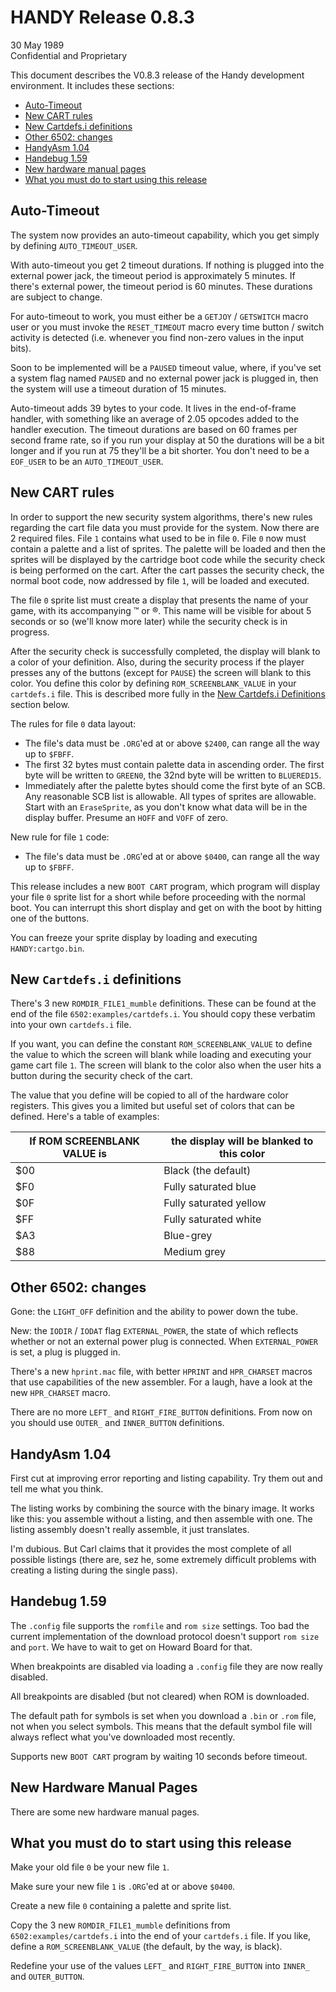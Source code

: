 # HANDY Release 0.8.3

30 May 1989  
Confidential and Proprietary

This document describes the V0.8.3 release of the Handy development environment. It includes these sections:

- [Auto-Timeout](#auto-timeout)
- [New CART rules](#new-cart-rules)
- [New Cartdefs.i definitions](#new-cartdefsi-definitions)
- [Other 6502: changes](#other-6502-changes)
- [HandyAsm 1.04](#handyasm-104)
- [Handebug 1.59](#handebug-159)
- [New hardware manual pages](#new-hardware-manual-pages)
- [What you must do to start using this release](#what-you-must-do-to-start-using-this-release)

## Auto-Timeout

The system now provides an auto-timeout capability, which you get simply by defining `AUTO_TIMEOUT_USER`.

With auto-timeout you get 2 timeout durations. If nothing is plugged into the external power jack, the timeout period is approximately 5 minutes. If there's external power, the timeout period is 60 minutes. These durations are subject to change.

For auto-timeout to work, you must either be a `GETJOY` / `GETSWITCH` macro user or you must invoke the `RESET_TIMEOUT` macro every time button / switch activity is detected (i.e. whenever you find non-zero values in the input bits).

Soon to be implemented will be a `PAUSED` timeout value, where, if you've set a system flag named `PAUSED` and no external power jack is plugged in, then the system will use a timeout duration of 15 minutes.

Auto-timeout adds 39 bytes to your code. It lives in the end-of-frame handler, with something like an average of 2.05 opcodes added to the handler execution. The timeout durations are based on 60 frames per second frame rate, so if you run your display at 50 the durations will be a bit longer and if you run at 75 they'll be a bit shorter. You don't need to be a `EOF_USER` to be an `AUTO_TIMEOUT_USER`.

## New CART rules

In order to support the new security system algorithms, there's new rules regarding the cart file data you must provide for the system. Now there are 2 required files. File `1` contains what used to be in file `0`. File `0` now must contain a palette and a list of sprites. The palette will be loaded and then the sprites will be displayed by the cartridge boot code while the security check is being performed on the cart. After the cart passes the security check, the normal boot code, now addressed by file `1`, will be loaded and executed.

The file `0` sprite list must create a display that presents the name of your game, with its accompanying ™ or ®. This name will be visible for about 5 seconds or so (we'll know more later) while the security check is in progress.

After the security check is successfully completed, the display will blank to a color of your definition. Also, during the security process if the player presses any of the buttons (except for `PAUSE`) the screen will blank to this color. You define this color by defining `ROM_SCREENBLANK_VALUE` in your `cartdefs.i` file. This is described more fully in the [New Cartdefs.i Definitions](#new-cartdefsi-definitions) section below.

The rules for file `0` data layout:

- The file's data must be `.ORG`'ed at or above `$2400`, can range all the way up to `$FBFF`.
- The first 32 bytes must contain palette data in ascending order. The first byte will be written to `GREEN0`, the 32nd byte will be written to `BLUERED15`.
- Immediately after the palette bytes should come the first byte of an SCB. Any reasonable SCB list is allowable. All types of sprites are allowable. Start with an `EraseSprite`, as you don't know what data will be in the display buffer. Presume an `HOFF` and `VOFF` of zero.

New rule for file `1` code:

- The file's data must be `.ORG`'ed at or above `$0400`, can range all the way up to `$FBFF`.

This release includes a new `BOOT CART` program, which program will display your file `0` sprite list for a short while before proceeding with the normal boot. You can interrupt this short display and get on with the boot by hitting one of the buttons.

You can freeze your sprite display by loading and executing `HANDY:cartgo.bin`.

## New `Cartdefs.i` definitions

There's 3 new `ROMDIR_FILE1_mumble` definitions. These can be found at the end of the file `6502:examples/cartdefs.i`. You should copy these verbatim into your own `cartdefs.i` file.

If you want, you can define the constant `ROM_SCREENBLANK_VALUE` to define the value to which the screen will blank while loading and executing your game cart file `1`. The screen will blank to the color also when the user hits a button during the security check of the cart.

The value that you define will be copied to all of the hardware color registers. This gives you a limited but useful set of colors that can be defined. Here's a table of examples:

|If ROM SCREENBLANK VALUE is|the display will be blanked to this color|
|---|---|
|$00|Black (the default)|
|$F0|Fully saturated blue|
|$0F|Fully saturated yellow|
|$FF|Fully saturated white|
|$A3|Blue-grey|
|$88|Medium grey|

## Other 6502: changes

Gone: the `LIGHT_OFF` definition and the ability to power down the tube.

New: the `IODIR` / `IODAT` flag `EXTERNAL_POWER`, the state of which reflects whether or not an external power plug is connected. When `EXTERNAL_POWER` is set, a plug is plugged in.

There's a new `hprint.mac` file, with better `HPRINT` and `HPR_CHARSET` macros that use capabilities of the new assembler. For a laugh, have a look at the new `HPR_CHARSET` macro.

There are no more `LEFT_` and `RIGHT_FIRE_BUTTON` definitions. From now on you should use `OUTER_` and `INNER_BUTTON` definitions.

## HandyAsm 1.04

First cut at improving error reporting and listing capability. Try them out and tell me what you think.

The listing works by combining the source with the binary image. It works like this: you assemble without a listing, and then assemble with one. The listing assembly doesn't really assemble, it just translates.

I'm dubious. But Carl claims that it provides the most complete of all possible listings (there are, sez he, some extremely difficult problems with creating a listing during the single pass).

## Handebug 1.59

The `.config` file supports the `romfile` and `rom size` settings. Too bad the current implementation of the download protocol doesn't support `rom size` and `port`. We have to wait to get on Howard Board for that.

When breakpoints are disabled via loading a `.config` file they are now really disabled.

All breakpoints are disabled (but not cleared) when ROM is downloaded.

The default path for symbols is set when you download a `.bin` or `.rom` file, not when you select symbols. This means that the default symbol file will always reflect what you've downloaded most recently.

Supports new `BOOT CART` program by waiting 10 seconds before timeout.

## New Hardware Manual Pages

There are some new hardware manual pages.

## What you must do to start using this release

Make your old file `0` be your new file `1`.

Make sure your new file `1` is `.ORG`'ed at or above `$0400`.

Create a new file `0` containing a palette and sprite list.

Copy the 3 new `ROMDIR_FILE1_mumble` definitions from `6502:examples/cartdefs.i` into the end of your `cartdefs.i` file. If you like, define a `ROM_SCREENBLANK_VALUE` (the default, by the way, is black).

Redefine your use of the values `LEFT_` and `RIGHT_FIRE_BUTTON` into `INNER_` and `OUTER_BUTTON`.
